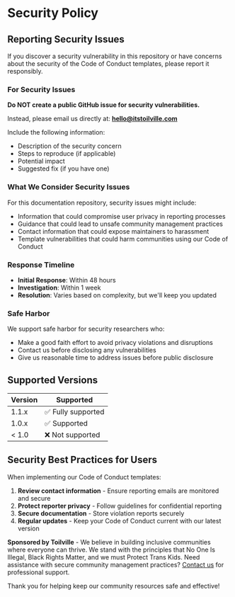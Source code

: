 # Security Policy

## Reporting Security Issues

If you discover a security vulnerability in this repository or have concerns about the security of the Code of Conduct templates, please report it responsibly.

### For Security Issues

**Do NOT create a public GitHub issue for security vulnerabilities.**

Instead, please email us directly at: **hello@itstoilville.com**

Include the following information:
- Description of the security concern
- Steps to reproduce (if applicable)
- Potential impact
- Suggested fix (if you have one)

### What We Consider Security Issues

For this documentation repository, security issues might include:

- Information that could compromise user privacy in reporting processes
- Guidance that could lead to unsafe community management practices
- Contact information that could expose maintainers to harassment
- Template vulnerabilities that could harm communities using our Code of Conduct

### Response Timeline

- **Initial Response**: Within 48 hours
- **Investigation**: Within 1 week
- **Resolution**: Varies based on complexity, but we'll keep you updated

### Safe Harbor

We support safe harbor for security researchers who:

- Make a good faith effort to avoid privacy violations and disruptions
- Contact us before disclosing any vulnerabilities
- Give us reasonable time to address issues before public disclosure

## Supported Versions

| Version | Supported          |
| ------- | ------------------ |
| 1.1.x   | ✅ Fully supported |
| 1.0.x   | ✅ Supported       |
| < 1.0   | ❌ Not supported   |

## Security Best Practices for Users

When implementing our Code of Conduct templates:

1. **Review contact information** - Ensure reporting emails are monitored and secure
2. **Protect reporter privacy** - Follow guidelines for confidential reporting
3. **Secure documentation** - Store violation reports securely
4. **Regular updates** - Keep your Code of Conduct current with our latest version

**Sponsored by Toilville** - We believe in building inclusive communities where everyone can thrive. We stand with the principles that No One Is Illegal, Black Rights Matter, and we must Protect Trans Kids. Need assistance with secure community management practices? [Contact us](https://www.itstoilville.com/) for professional support.

Thank you for helping keep our community resources safe and effective!

